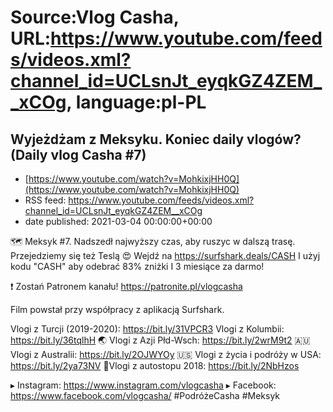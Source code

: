 # Source:Vlog Casha, URL:https://www.youtube.com/feeds/videos.xml?channel_id=UCLsnJt_eyqkGZ4ZEM__xCOg, language:pl-PL

## Wyjeżdżam z Meksyku. Koniec daily vlogów? (Daily vlog Casha #7)
 - [https://www.youtube.com/watch?v=MohkixjHH0Q](https://www.youtube.com/watch?v=MohkixjHH0Q)
 - RSS feed: https://www.youtube.com/feeds/videos.xml?channel_id=UCLsnJt_eyqkGZ4ZEM__xCOg
 - date published: 2021-03-04 00:00:00+00:00

🗺️ Meksyk #7. Nadszedł najwyższy czas, aby ruszyc w dalszą trasę. Przejedziemy się też Teslą 😍
Wejdź na https://surfshark.deals/CASH I użyj kodu "CASH" aby odebrać 83% zniżki I 3 miesiące za darmo!

❗ Zostań Patronem kanału!
https://patronite.pl/vlogcasha

Film powstał przy współpracy z aplikacją Surfshark.

Vlogi z Turcji (2019-2020): https://bit.ly/31VPCR3
Vlogi z Kolumbii: https://bit.ly/36tqlhH
🌏 Vlogi z Azji Płd-Wsch: https://bit.ly/2wrM9t2
🇦🇺 Vlogi z Australii: https://bit.ly/2OJWYOy
🇺🇸 Vlogi z życia i podróży w USA: https://bit.ly/2ya73NV
🚙Vlogi z autostopu 2018: https://bit.ly/2NbHzos

▸ Instagram: https://www.instagram.com/vlogcasha
▸ Facebook: https://www.facebook.com/vlogcasha/
#PodróżeCasha #Meksyk

